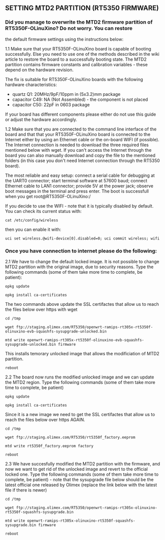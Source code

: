 ## SETTING MTD2 PARTITION (RT5350 FIRMWARE)

### Did you manage to overwrite the MTD2 firmware partition of RT5350F-OLinuXino? Do not worry. You can restore 
the default firmware settings using the instructions below:

1.1 Make sure that your RT5350F-OLinuXino board is capable of booting successfully. Else you need to use one of the
methods described in the wiki article to restore the board to a successfully booting state. The MTD2 partition contains 
firmware constants and calibration variables - these depend on the hardware revision. 

The fix is suitable for RT5350F-OLinuXino boards with the following hardware characteristics:

- quartz Q1: 20MHz/9pF/10ppm in (5x3.2)mm package 
- capacitor C49: NA (Not Assembled) - the component is not placed
- capacitor C50: 22pF in 0603 package

If your board has different components please either do not use this guide or adjust the hardware accordingly.

1.2 Make sure that you are connected to the command line interface of the board and that that your RT5350F-OLinuXino
board is connected to the Internet either by using an Ethernet cable or the on-board WIFI (if possible). The Internet connection
is needed to download the three required files mentioned below with wget. If you can't access the Internet through the board you
can also manually download and copy the file to the mentioned folders (in this case you don't need Internet connection through the
RT5350 board).

The most reliable and easy setup: connect a serial cable for debugging at the UART0 connector; start terminal software
at 57600 baud; connect Ethernet cable to LAN1 connector; provide 5V at the power jack; observe boot messages in the terminal
and press enter. The boot is successfull when you get root@RT5350F-OLinuXino:/

If you decide to use the WIFI - note that it is typically disabled by default. You can check its current status with:

```shell
cat /etc/config/wireless
```

then you can enable it with:

```shell
uci set wireless.@wifi-device[0].disabled=0; uci commit wireless; wifi
```

### Once you have connection to internet please do the following:

2.1 We have to change the default locked image. It is not possible to change MTD2 partition with the original image, due
to security reasons. Type the following commands (some of them take more time to complete, be patient):

```shell
opkg update
```

```shell
opkg install ca-certificates
```

The two commands above update the SSL certifactes that allow us to reach the files below over https with wget

```shell
cd /tmp
```

```shell
wget ftp://staging.olimex.com/RT5350/openwrt-ramips-rt305x-rt5350f-olinuxino-evb-squashfs-sysupgrade-unlocked.bin
```


```shell
mtd write openwrt-ramips-rt305x-rt5350f-olinuxino-evb-squashfs-sysupgrade-unlocked.bin firmware
```

This installs temorary unlocked image that allows the modificiation of MTD2 partition.

```shell
reboot
```

2.2 The board now runs the modified unlocked image and we can update the MTD2 region. Type the following commands
(some of them take more time to complete, be patient)

```shell
opkg update
```

```shell
opkg install ca-certificates
```

Since it is a new image we need to get the SSL certifactes that allow us to reach the files below over https AGAIN.

```shell
cd /tmp
```

```shell
wget ftp://staging.olimex.com/RT5350/rt5350f_factory.eeprom
```

```shell
mtd write rt5350f_factory.eeprom factory
```

```shell
reboot
```

2.3 We have succesfully modified the MTD2 partition with the firmware, and now we want to get rid of the unlocked
image and revert to the official locked one. Type the following commands (some of them take more time to complete,
be patient) - note that the sysupgrade file below should be the latest official one released by Olimex (replace
the link below with the latest file if there is newer)

```shell
cd /tmp
```

```shell
wget ftp://staging.olimex.com/RT5350/openwrt-ramips-rt305x-olinuxino-rt5350f-squashfs-sysupgrade.bin
```

```shell
mtd write openwrt-ramips-rt305x-olinuxino-rt5350f-squashfs-sysupgrade.bin firmware
```

```shell
reboot
```


